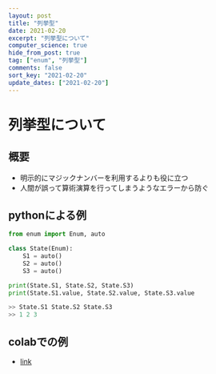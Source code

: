 ```yaml
---
layout: post
title: "列挙型"
date: 2021-02-20
excerpt: "列挙型について"
computer_science: true
hide_from_post: true
tag: ["enum", "列挙型"]
comments: false
sort_key: "2021-02-20"
update_dates: ["2021-02-20"]
---
```


# 列挙型について

## 概要
 - 明示的にマジックナンバーを利用するよりも役に立つ
 - 人間が誤って算術演算を行ってしまうようなエラーから防ぐ

## pythonによる例

```python
from enum import Enum, auto

class State(Enum):
    S1 = auto()
    S2 = auto()
    S3 = auto()

print(State.S1, State.S2, State.S3)
print(State.S1.value, State.S2.value, State.S3.value

>> State.S1 State.S2 State.S3
>> 1 2 3
```

## colabでの例
 - [link](https://colab.research.google.com/drive/1cg37cDuY9zc58SU-UQ_H8Li00Pj9Ky_c?usp=sharing)
